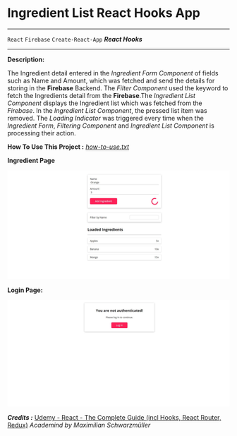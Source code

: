 # Ingredient List React Hooks App

---

`React`  `Firebase`  `Create-React-App`       ***React Hooks***

---

**Description:**

  The Ingredient detail entered in the *Ingredient Form Component* of fields such as Name and Amount, 
 which was fetched and send the details for storing in the **Firebase** Backend. The *Filter Component* used the keyword 
 to fetch the Ingredients detail from the **Firebase**.The *Ingredient List Component* displays the Ingredient list 
 which was fetched from the *Firebase*. In the *Ingredient List Component*, the pressed list item was removed. 
 The *Loading Indicator* was triggered every time when the *Ingredient Form*, *Filtering Component* and 
 *Ingredient List Component* is processing their action.

  
**How To Use This Project :**  *[how-to-use.txt](/IngredientListUsingReactHooks/how-to-use.txt)*


**Ingredient Page**

![Ingredient Page](/IngredientListUsingReactHooks/webpages/ingredient.JPG)

**Login Page:**

![LogIn Page](/IngredientListUsingReactHooks/webpages/login.jpg)

***Credits :*** [ Udemy - React - The Complete Guide (incl Hooks, React Router, Redux)](https://www.udemy.com/course/react-the-complete-guide-incl-redux/) *Academind by Maximilian Schwarzmüller*

    
    
  
